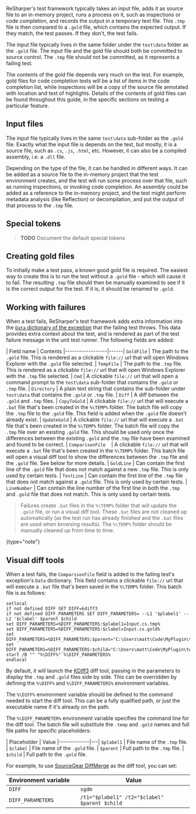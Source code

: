 [//]: # (title: Gold Files)

ReSharper's test framework typically takes an input file, adds it as source file to an in-memory project, runs a process on it, such as inspections or code completion, and records the output in a temporary text file. This `.tmp` file is then compared to a `.gold` file, which contains the expected output. If they match, the test passes. If they don't, the test fails.

The input file typically lives in the same folder under the `test\data` folder as the `.gold` file. The input file and the gold file should both be committed to source control. The `.tmp` file should not be committed, as it represents a failing test.

The contents of the gold file depends very much on the test. For example, gold files for code completion tests will be a list of items in the code completion list, while inspections will be a copy of the source file annotated with location and text of highlights. Details of the contents of gold files can be found throughout this guide, in the specific sections on testing a particular feature.

## Input files

The input file typically lives in the same `test\data` sub-folder as the `.gold` file. Exactly what the input file is depends on the test, but mostly, it is a source file, such as `.cs`, `.js`, `.html`, etc. However, it can also be a compiled assembly, i.e. a `.dll` file.

Depending on the type of the file, it can be handled in different ways. It can be added as a source file to the in-memory project that the test environment creates, and the test will run some process over that file, such as running inspections, or invoking code completion. An assembly could be added as a reference to the in-memory project, and the test might perform metadata analysis (like Reflection) or decompilation, and put the output of that process to the `.tmp` file.

## Special tokens

> **TODO** Document the default special tokens

## Creating gold files

To initially make a test pass, a known good gold file is required. The easiest way to create this is to run the test without a `.gold` file - which will cause it to fail. The resulting `.tmp` file should then be manually examined to see if it is the correct output for the test. If it is, it should be renamed to `.gold`.

## Working with failures

When a test fails, ReSharper's test framework adds extra information into the [`Data` dictionary of the exception](http://msdn.microsoft.com/en-us/library/system.exception.data.aspx) that the failing test throws. This data provides extra context about the test, and is rendered as part of the test failure message in the unit test runner. The following fields are added:

| Field name       | Contents
|------------------|------| `GoldFile`       | The path to the `.gold` file. This is rendered as a clickable `file://` url that will open Windows Explorer with the `.gold` file selected.
| `TempFile`       | The path to the `.tmp` file. This is rendered as a clickable `file://` url that will open Windows Explorer with the `.tmp` file selected.
| `Cmd`            | A clickable `file://` url that will open a command prompt to the `test\data` sub-folder that contains the `.gold` or `.tmp` file.
| `Directory`      | A plain text string that contains the sub-folder under `test\data` that contains the `.gold` or `.tmp` file.
| `Diff`           | A diff between the `.gold` and `.tmp` files.
| `CopyToGold`     | A clickable `file://` url that will execute a `.bat` file that's been created in the `%\TEMP%` folder. The batch file will copy the `.tmp` file to the `.gold` file. This field is added when the `.gold` file doesn't already exist.
| `UpdateGold`     | A clickable `file://` url that will execute a `.bat` file that's been created in the `%\TEMP%` folder. The batch file will copy the `.tmp` file over an existing `.gold` file. This should be used only once the differences between the existing `.gold` and the .`tmp` file have been examined and found to be correct.
| `ComparisonFile`&nbsp;&nbsp;&nbsp; | A clickable `file://` url that will execute a `.bat` file that's been created in the `%\TEMP%` folder. This batch file will open a visual diff tool to show the differences between the `.tmp` file and the `.gold` file. See below for more details.
| `GoldLine`       | Can contain the first line of the `.gold` file that does not match against a new `.tmp` file. This is only used by certain tests.
| `TestLine`       | Can contain the first line of the `.tmp` file that does not match against a `.gold` file. This is only used by certain tests.
| `LineNumber`     | Can contain the line number of the first line in both the `.tmp` and `.gold` file that does not match. This is only used by certain tests.

 >  Failures create `.bat` files in the `%\TEMP%` folder that will update the `.gold` file, or run a visual diff tool. These `.bat` files are not cleaned up automatically (as the test run has already finished and the `.bat` files are used when browsing results). The `%\TEMP%` folder should be manually cleaned up from time to time.
 >
 {type="note"}

## Visual diff tools

When a test fails, the `ComparisonFile` field is added to the failing test's exception's `Data` dictionary. This field contains a clickable `file://` url that will execute a `.bat` file that's been saved in the `%\TEMP%` folder. This batch file is as follows:

```text
setlocal
if not defined DIFF SET DIFF=kdiff3
if not defined DIFF_PARAMETERS SET DIFF_PARAMETERS= --L1 '$plabel1' --L2 '$clabel' $parent $child
set DIFF_PARAMETERS=%DIFF_PARAMETERS:$plabel1=Input.cs.tmp%
set DIFF_PARAMETERS=%DIFF_PARAMETERS:$clabel=Input.cs.gold%
set DIFF_PARAMETERS=%DIFF_PARAMETERS:$parent="C:\Users\matt\Code\MyPlugin\test\data\Completion\Input.cs.tmp"%
set DIFF_PARAMETERS=%DIFF_PARAMETERS:$child="C:\Users\matt\Code\MyPlugin\test\data\Completion\Input.cs.gold"%
start /B "" "%\DIFF%" %\DIFF_PARAMETERS%
endlocal
```

By default, it will launch the [KDiff3](http://kdiff3.sourceforge.net) diff tool, passing in the parameters to display the `.tmp` and `.gold` files side by side. This can be overridden by defining the `%\DIFF%` and `%\DIFF_PARAMETERS%` environment variables.

The `%\DIFF%` environment variable should be defined to the command needed to start the diff tool. This can be a fully qualified path, or just the executable name if it's already on the path.

The `%\DIFF_PARAMETER%` environment variable specifies the command line for the diff tool. The batch file will substitute the `.temp` and `.gold` names and full file paths for specific placeholders:

| Placeholder | Value
|-------------|---| `$plabel1`  | File name of the `.tmp` file.
| `$clabel`   | File name of the `.gold`&nbsp;file.
| `$parent`   | Full path to the `.tmp` file.
| `$child`    | Full path to the `.gold` file.

For example, to use [SourceGear DiffMerge](https://sourcegear.com/diffmerge/) as the diff tool, you can set:

| Environment&nbsp;variable&nbsp;&nbsp;&nbsp;| Value                                         |
|----------------------|-----------------------------------------------|
| `DIFF`               | `sgdm`                                        |
| `DIFF_PARAMETERS`    | `/t1="$plabel1" /t2="$clabel" $parent $child` |
